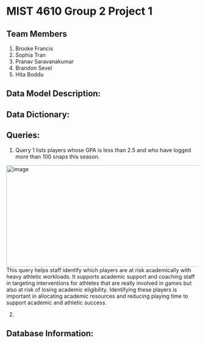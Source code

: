 # MIST 4610 Group 2 Project 1

## Team Members 
1. Brooke Francis
2. Sophia Tran
3. Pranav Saravanakumar
4. Brandon Sevel
5. Hita Boddu

## Data Model Description: 

## Data Dictionary:

## Queries:
1. Query 1 lists players whose GPA is less than 2.5 and who have logged more than 100 snaps this season.
<img width="1234" height="266" alt="image" src="https://github.com/user-attachments/assets/758fc92a-8b2e-4a8d-87b1-61afabfb6766" />
This query helps staff identify which players are at risk academically with heavy athletic workloads. It supports academic support and coaching staff in targeting interventions for athletes that are really involved in games but also at risk of losing academic eligibility. Identifying these players is important in allocating academic resources and reducing playing time to support academic and athletic success.

2. 

## Database Information: 
